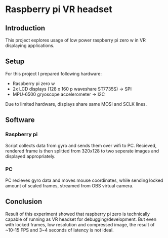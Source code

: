 # Raspberry pi VR headset
## Introduction
This project explores usage of low power raspberry pi zero w in VR displaying applications.
## Setup
For this project I prepared following hardware:
- Raspberry pi zero w
- 2x LCD displays (128 x 160 p waveshare ST7735S) -> SPI
- MPU-6500 gryoscope accelerometer -> I2C

Due to limited hardware, displays share same MOSI and SCLK lines.

## Software
### Raspberry pi
Script collects data from gyro and sends them over wifi to PC. Recieved, rendered frame is then splitted from 320x128 to two seperate images and displayed appropriately.
### PC
PC recieves gyro data and moves mouse coordinates, while sending locked amount of scaled frames, streamed from OBS virtual camera.

## Conclusion
Result of this experiment showed that raspberry pi zero is technically capable of running as VR headset for debugging/development. But even with locked frames, low resolution and compressed image, the result of ~10-15 FPS and 3~4 seconds of latency is not ideal.
